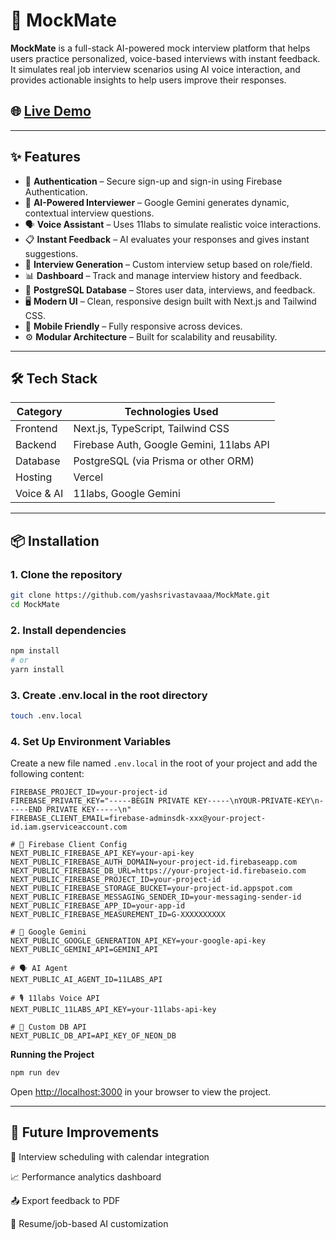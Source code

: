 # 🚀 MockMate

**MockMate** is a full-stack AI-powered mock interview platform that helps users practice personalized, voice-based interviews with instant feedback. It simulates real job interview scenarios using AI voice interaction, and provides actionable insights to help users improve their responses.

## 🌐 [**Live Demo**](https://mock-mate-one-theta.vercel.app/)

---

## ✨ Features

- 🔐 **Authentication** – Secure sign-up and sign-in using Firebase Authentication.
- 🧠 **AI-Powered Interviewer** – Google Gemini generates dynamic, contextual interview questions.
- 🗣️ **Voice Assistant** – Uses 11labs to simulate realistic voice interactions.
- 📋 **Instant Feedback** – AI evaluates your responses and gives instant suggestions.
- 📄 **Interview Generation** – Custom interview setup based on role/field.
- 📊 **Dashboard** – Track and manage interview history and feedback.
- 💾 **PostgreSQL Database** – Stores user data, interviews, and feedback.
- 🖥️ **Modern UI** – Clean, responsive design built with Next.js and Tailwind CSS.
- 📱 **Mobile Friendly** – Fully responsive across devices.
- ⚙️ **Modular Architecture** – Built for scalability and reusability.

---

## 🛠️ Tech Stack

| Category      | Technologies Used                           |
|---------------|----------------------------------------------|
| Frontend      | Next.js, TypeScript, Tailwind CSS            |
| Backend       | Firebase Auth, Google Gemini, 11labs API     |
| Database      | PostgreSQL (via Prisma or other ORM)         |
| Hosting       | Vercel                                       |
| Voice & AI    | 11labs, Google Gemini                        |

---

## 📦 Installation

### 1. Clone the repository

```bash
git clone https://github.com/yashsrivastavaaa/MockMate.git
cd MockMate
```

### 2. Install dependencies
```bash
npm install
# or
yarn install
```

### 3. Create .env.local in the root directory
```bash
touch .env.local
```

### 4. Set Up Environment Variables

Create a new file named `.env.local` in the root of your project and add the following content:

``` # 🔐 Firebase Admin SDK
FIREBASE_PROJECT_ID=your-project-id
FIREBASE_PRIVATE_KEY="-----BEGIN PRIVATE KEY-----\nYOUR-PRIVATE-KEY\n-----END PRIVATE KEY-----\n"
FIREBASE_CLIENT_EMAIL=firebase-adminsdk-xxx@your-project-id.iam.gserviceaccount.com

# 🔐 Firebase Client Config
NEXT_PUBLIC_FIREBASE_API_KEY=your-api-key
NEXT_PUBLIC_FIREBASE_AUTH_DOMAIN=your-project-id.firebaseapp.com
NEXT_PUBLIC_FIREBASE_DB_URL=https://your-project-id.firebaseio.com
NEXT_PUBLIC_FIREBASE_PROJECT_ID=your-project-id
NEXT_PUBLIC_FIREBASE_STORAGE_BUCKET=your-project-id.appspot.com
NEXT_PUBLIC_FIREBASE_MESSAGING_SENDER_ID=your-messaging-sender-id
NEXT_PUBLIC_FIREBASE_APP_ID=your-app-id
NEXT_PUBLIC_FIREBASE_MEASUREMENT_ID=G-XXXXXXXXXX

# 🧠 Google Gemini
NEXT_PUBLIC_GOOGLE_GENERATION_API_KEY=your-google-api-key
NEXT_PUBLIC_GEMINI_API=GEMINI_API

# 🗣️ AI Agent
NEXT_PUBLIC_AI_AGENT_ID=11LABS_API

# 🎙️ 11labs Voice API
NEXT_PUBLIC_11LABS_API_KEY=your-11labs-api-key

# 🔗 Custom DB API
NEXT_PUBLIC_DB_API=API_KEY_OF_NEON_DB
```

**Running the Project**

```bash
npm run dev
```

Open [http://localhost:3000](http://localhost:3000) in your browser to view the project.

--- 

## 🔮 Future Improvements
📅 Interview scheduling with calendar integration

📈 Performance analytics dashboard

📤 Export feedback to PDF

🧠 Resume/job-based AI customization
